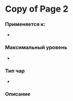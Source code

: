 # Copy of Page 2

### Применяется к:

*

### Максимальный уровень&#x20;

*

### Тип чар

*

### Описание&#x20;
